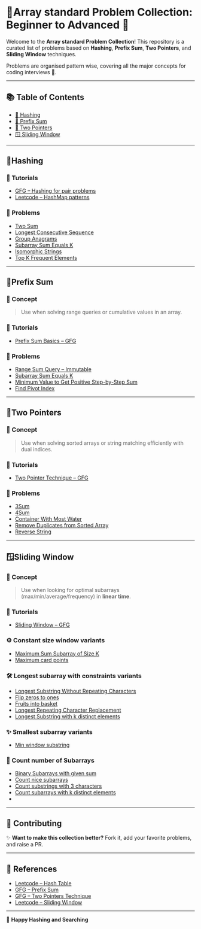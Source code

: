 # 🎯Array standard Problem Collection: Beginner to Advanced 🚀

Welcome to the **Array standard Problem Collection**! This repository is a curated list of problems based on **Hashing**, **Prefix Sum**, **Two Pointers**, and **Sliding Window** techniques. 

Problems are organised pattern wise, covering all the major concepts for coding interviews 💫.

---

## 📚 Table of Contents

- [🐚 Hashing](#hashing)
- [🌟 Prefix Sum](#prefix-sum)
- [👯 Two Pointers](#two-pointers)
- [🪟 Sliding Window](#sliding-window)

---

##  🐚Hashing

### 📘 Tutorials
- [GFG – Hashing for pair problems](https://www.geeksforgeeks.org/hashing-data-structure/)
- [Leetcode – HashMap patterns](https://leetcode.com/tag/hash-table/)

### 🧭 Problems
- [Two Sum](https://leetcode.com/problems/two-sum/)
- [Longest Consecutive Sequence](https://leetcode.com/problems/longest-consecutive-sequence/)
- [Group Anagrams](https://leetcode.com/problems/group-anagrams/)
- [Subarray Sum Equals K](https://leetcode.com/problems/subarray-sum-equals-k/)
- [Isomorphic Strings](https://leetcode.com/problems/isomorphic-strings/)
- [Top K Frequent Elements](https://leetcode.com/problems/top-k-frequent-elements/)

---

## 🌟Prefix Sum

### 🧠 Concept
> Use when solving range queries or cumulative values in an array.

### 📘 Tutorials
- [Prefix Sum Basics – GFG](https://www.geeksforgeeks.org/prefix-sum-array-implementation-applications-competitive-programming/)

### 🧭 Problems
- [Range Sum Query – Immutable](https://leetcode.com/problems/range-sum-query-immutable/)
- [Subarray Sum Equals K](https://leetcode.com/problems/subarray-sum-equals-k/)
- [Minimum Value to Get Positive Step-by-Step Sum](https://leetcode.com/problems/minimum-value-to-get-positive-step-by-step-sum/)
- [Find Pivot Index](https://leetcode.com/problems/find-pivot-index/)

---

## 👯Two Pointers

### 🧠 Concept
> Use when solving sorted arrays or string matching efficiently with dual indices.

### 📘 Tutorials
- [Two Pointer Technique – GFG](https://www.geeksforgeeks.org/two-pointers-technique/)

### 🧭 Problems
- [3Sum](https://leetcode.com/problems/3sum/)
- [4Sum](https://leetcode.com/problems/4sum/)
- [Container With Most Water](https://leetcode.com/problems/container-with-most-water/)
- [Remove Duplicates from Sorted Array](https://leetcode.com/problems/remove-duplicates-from-sorted-array/)
- [Reverse String](https://leetcode.com/problems/reverse-string/)

---

## 🪟Sliding Window

### 🧠 Concept
> Use when looking for optimal subarrays (max/min/average/frequency) in **linear time**.

### 📘 Tutorials
- [Sliding Window – GFG](https://www.geeksforgeeks.org/window-sliding-technique/)

### ⚙️ Constant size window variants
- [Maximum Sum Subarray of Size K](https://www.geeksforgeeks.org/find-maximum-minimum-sum-subarray-size-k/)
- [Maximum card points](https://leetcode.com/problems/maximum-points-you-can-obtain-from-cards/description/)

### 🛠️ Longest subarray with constraints variants
- [Longest Substring Without Repeating Characters](https://leetcode.com/problems/longest-substring-without-repeating-characters/)
- [Flip zeros to ones](https://leetcode.com/problems/max-consecutive-ones-iii)
- [Fruits into basket](https://leetcode.com/problems/fruit-into-baskets)
- [Longest Repeating Character Replacement](https://leetcode.com/problems/longest-repeating-character-replacement/description/)
- [Longest Substring with k distinct elements](https://leetcode.com/problems/longest-substring-with-at-most-k-distinct-characters)

### ✨ Smallest subarray variants
- [Min window substring](https://leetcode.com/problems/minimum-window-substring/description/)

### 🚀 Count number of Subarrays
- [Binary Subarrays with given sum](https://leetcode.com/problems/binary-subarrays-with-sum/description/)
- [Count nice subarrays](https://leetcode.com/problems/count-number-of-nice-subarrays/description/)
- [Count substrings with 3 characters](https://leetcode.com/problems/number-of-substrings-containing-all-three-characters/description/)
- [Count subarrays with k distinct elements](https://leetcode.com/problems/subarrays-with-k-different-integers/description/)
- 
---

## 💬 Contributing

✨ **Want to make this collection better?** Fork it, add your favorite problems, and raise a PR.

---

## 🔗 References

- [Leetcode – Hash Table](https://leetcode.com/tag/hash-table/)
- [GFG – Prefix Sum](https://www.geeksforgeeks.org/prefix-sum-array/)
- [GFG – Two Pointers Technique](https://www.geeksforgeeks.org/two-pointers-technique/)
- [Leetcode – Sliding Window](https://leetcode.com/tag/sliding-window/)

---

🚀 **Happy Hashing and Searching**
